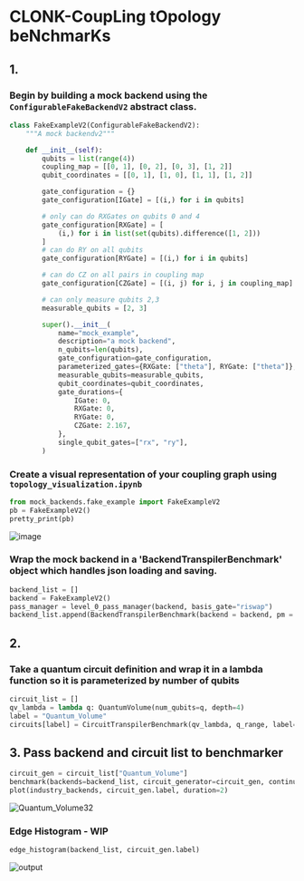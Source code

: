 # CLONK-CoupLing tOpology beNchmarKs
## 1.
### Begin by building a mock backend using the `ConfigurableFakeBackendV2` abstract class.
```python
class FakeExampleV2(ConfigurableFakeBackendV2):
    """A mock backendv2"""

    def __init__(self):
        qubits = list(range(4))
        coupling_map = [[0, 1], [0, 2], [0, 3], [1, 2]]
        qubit_coordinates = [[0, 1], [1, 0], [1, 1], [1, 2]]

        gate_configuration = {}
        gate_configuration[IGate] = [(i,) for i in qubits]

        # only can do RXGates on qubits 0 and 4
        gate_configuration[RXGate] = [
            (i,) for i in list(set(qubits).difference([1, 2]))
        ]
        # can do RY on all qubits
        gate_configuration[RYGate] = [(i,) for i in qubits]

        # can do CZ on all pairs in coupling map
        gate_configuration[CZGate] = [(i, j) for i, j in coupling_map]

        # can only measure qubits 2,3
        measurable_qubits = [2, 3]

        super().__init__(
            name="mock_example",
            description="a mock backend",
            n_qubits=len(qubits),
            gate_configuration=gate_configuration,
            parameterized_gates={RXGate: ["theta"], RYGate: ["theta"]},
            measurable_qubits=measurable_qubits,
            qubit_coordinates=qubit_coordinates,
            gate_durations={
                IGate: 0,
                RXGate: 0,
                RYGate: 0,
                CZGate: 2.167,
            },
            single_qubit_gates=["rx", "ry"],
        )
```
### Create a visual representation of your coupling graph using `topology_visualization.ipynb`
```python
from mock_backends.fake_example import FakeExampleV2
pb = FakeExampleV2()
pretty_print(pb)
```
![image](https://user-images.githubusercontent.com/47376937/161135435-8070aa2a-837b-4d3f-964f-7c6a938cc7b5.png)

### Wrap the mock backend in a 'BackendTranspilerBenchmark' object which handles json loading and saving.
```python
backend_list = []
backend = FakeExampleV2()
pass_manager = level_0_pass_manager(backend, basis_gate="riswap")
backend_list.append(BackendTranspilerBenchmark(backend = backend, pm = pass_manager))
```

## 2.
### Take a quantum circuit definition and wrap it in a lambda function so it is parameterized by number of qubits
```python
circuit_list = []
qv_lambda = lambda q: QuantumVolume(num_qubits=q, depth=4)
label = "Quantum_Volume"
circuits[label] = CircuitTranspilerBenchmark(qv_lambda, q_range, label=label)
```

## 3. Pass backend and circuit list to benchmarker
```python
circuit_gen = circuit_list["Quantum_Volume"]
benchmark(backends=backend_list, circuit_generator=circuit_gen, continuously_save=True, overwrite=False)
plot(industry_backends, circuit_gen.label, duration=2)
```
![Quantum_Volume32](https://user-images.githubusercontent.com/47376937/161140596-ec4d1709-5e48-480e-8168-d427368a0471.png)

### Edge Histogram - WIP
```python
edge_histogram(backend_list, circuit_gen.label)
```
![output](https://user-images.githubusercontent.com/47376937/161140891-175d55a9-6573-4753-a26e-4ea3cca326a8.png)
